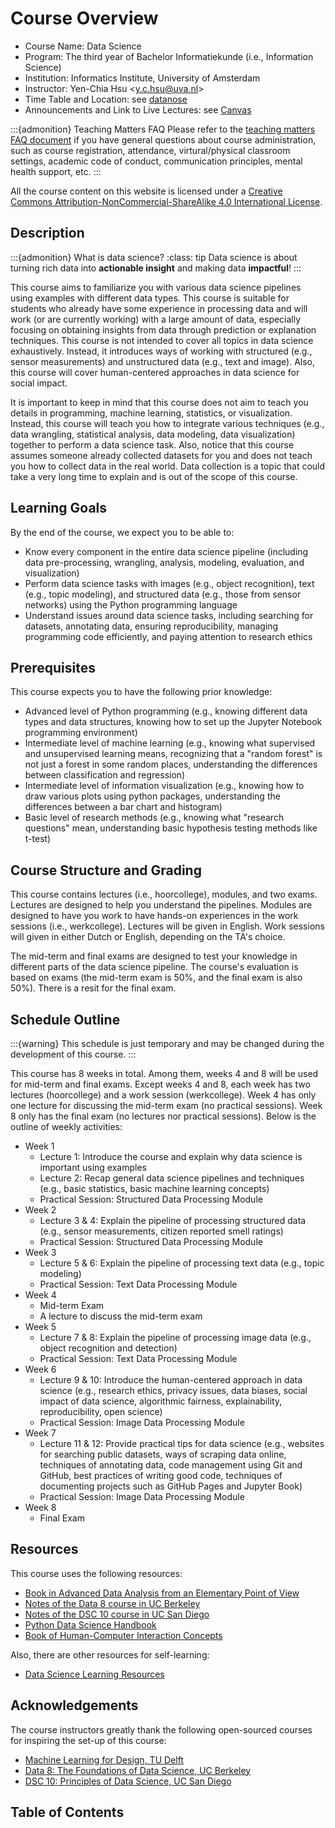 # Course Overview

- Course Name: Data Science
- Program: The third year of Bachelor Informatiekunde (i.e., Information Science)
- Institution: Informatics Institute, University of Amsterdam
- Instructor: Yen-Chia Hsu \<y.c.hsu@uva.nl\>
- Time Table and Location: see [datanose](https://datanose.nl/)
- Announcements and Link to Live Lectures: see [Canvas](https://canvas.uva.nl/)

:::{admonition} Teaching Matters FAQ
Please refer to the [teaching matters FAQ document](https://docs.google.com/document/d/1-WMttZ9Kry0asHv_uxYZkCX6DnCTi_rPukhYPn9F6pI/edit?usp=sharing) if you have general questions about course administration, such as course registration, attendance, virtural/physical classroom settings, academic code of conduct, communication principles, mental health support, etc.
:::

All the course content on this website is licensed under a [Creative Commons Attribution-NonCommercial-ShareAlike 4.0 International License](http://creativecommons.org/licenses/by-nc-sa/4.0/).

## Description

:::{admonition} What is data science?
:class: tip
Data science is about turning rich data into **actionable insight** and making data **impactful**!
:::

This course aims to familiarize you with various data science pipelines using examples with different data types.
This course is suitable for students who already have some experience in processing data and will work (or are currently working) with a large amount of data, especially focusing on obtaining insights from data through prediction or explanation techniques.
This course is not intended to cover all topics in data science exhaustively.
Instead, it introduces ways of working with structured (e.g., sensor measurements) and unstructured data (e.g., text and image).
Also, this course will cover human-centered approaches in data science for social impact.

It is important to keep in mind that this course does not aim to teach you details in programming, machine learning, statistics, or visualization.
Instead, this course will teach you how to integrate various techniques (e.g., data wrangling, statistical analysis, data modeling, data visualization) together to perform a data science task.
Also, notice that this course assumes someone already collected datasets for you and does not teach you how to collect data in the real world.
Data collection is a topic that could take a very long time to explain and is out of the scope of this course.

## Learning Goals

By the end of the course, we expect you to be able to:
- Know every component in the entire data science pipeline (including data pre-processing, wrangling, analysis, modeling, evaluation, and visualization)
- Perform data science tasks with images (e.g., object recognition), text (e.g., topic modeling), and structured data (e.g., those from sensor networks) using the Python programming language
- Understand issues around data science tasks, including searching for datasets, annotating data, ensuring reproducibility, managing programming code efficiently, and paying attention to research ethics

## Prerequisites

This course expects you to have the following prior knowledge:
- Advanced level of Python programming (e.g., knowing different data types and data structures, knowing how to set up the Jupyter Notebook programming environment)
- Intermediate level of machine learning (e.g., knowing what supervised and unsupervised learning means, recognizing that a "random forest" is not just a forest in some random places, understanding the differences between classification and regression)
- Intermediate level of information visualization (e.g., knowing how to draw various plots using python packages, understanding the differences between a bar chart and histogram)
- Basic level of research methods (e.g., knowing what "research questions" mean, understanding basic hypothesis testing methods like t-test)

## Course Structure and Grading

This course contains lectures (i.e., hoorcollege), modules, and two exams.
Lectures are designed to help you understand the pipelines.
Modules are designed to have you work to have hands-on experiences in the work sessions (i.e., werkcollege).
Lectures will be given in English.
Work sessions will given in either Dutch or English, depending on the TA's choice.

The mid-term and final exams are designed to test your knowledge in different parts of the data science pipeline.
The course's evaluation is based on exams (the mid-term exam is 50%, and the final exam is also 50%).
There is a resit for the final exam.

## Schedule Outline

:::{warning}
This schedule is just temporary and may be changed during the development of this course.
:::

This course has 8 weeks in total.
Among them, weeks 4 and 8 will be used for mid-term and final exams.
Except weeks 4 and 8, each week has two lectures (hoorcollege) and a work session (werkcollege).
Week 4 has only one lecture for discussing the mid-term exam (no practical sessions).
Week 8 only has the final exam (no lectures nor practical sessions).
Below is the outline of weekly activities:

- Week 1
  - Lecture 1: Introduce the course and explain why data science is important using examples
  - Lecture 2: Recap general data science pipelines and techniques (e.g., basic statistics, basic machine learning concepts)
  - Practical Session: Structured Data Processing Module
- Week 2
  - Lecture 3 & 4: Explain the pipeline of processing structured data (e.g., sensor measurements, citizen reported smell ratings)
  - Practical Session: Structured Data Processing Module
- Week 3
  - Lecture 5 & 6: Explain the pipeline of processing text data (e.g., topic modeling)
  - Practical Session: Text Data Processing Module
- Week 4
  - Mid-term Exam
  - A lecture to discuss the mid-term exam
- Week 5
  - Lecture 7 & 8: Explain the pipeline of processing image data (e.g., object recognition and detection)
  - Practical Session: Text Data Processing Module
- Week 6
  - Lecture 9 & 10: Introduce the human-centered approach in data science (e.g., research ethics, privacy issues, data biases, social impact of data science, algorithmic fairness, explainability, reproducibility, open science)
  - Practical Session: Image Data Processing Module
- Week 7
  - Lecture 11 & 12: Provide practical tips for data science (e.g., websites for searching public datasets, ways of scraping data online, techniques of annotating data, code management using Git and GitHub, best practices of writing good code, techniques of documenting projects such as GitHub Pages and Jupyter Book)
  - Practical Session: Image Data Processing Module
- Week 8
  - Final Exam

## Resources

This course uses the following resources:
- [Book in Advanced Data Analysis from an Elementary Point of View](https://www.stat.cmu.edu/~cshalizi/ADAfaEPoV/)
- [Notes of the Data 8 course in UC Berkeley](https://inferentialthinking.com/)
- [Notes of the DSC 10 course in UC San Diego](https://notes.dsc10.com/)
- [Python Data Science Handbook](https://jakevdp.github.io/PythonDataScienceHandbook/)
- [Book of Human-Computer Interaction Concepts](https://www.interaction-design.org/literature/book/the-encyclopedia-of-human-computer-interaction-2nd-ed)

Also, there are other resources for self-learning:
- [Data Science Learning Resources](https://medium.com/data-science-at-microsoft/data-science-learning-resources-193ccf6fafb)

## Acknowledgements

The course instructors greatly thank the following open-sourced courses for inspiring the set-up of this course:
- [Machine Learning for Design, TU Delft](https://ml4design.github.io)
- [Data 8: The Foundations of Data Science, UC Berkeley](https://data-8.github.io/)
- [DSC 10: Principles of Data Science, UC San Diego](https://dsc10.com/)

## Table of Contents

```{tableofcontents}
```
